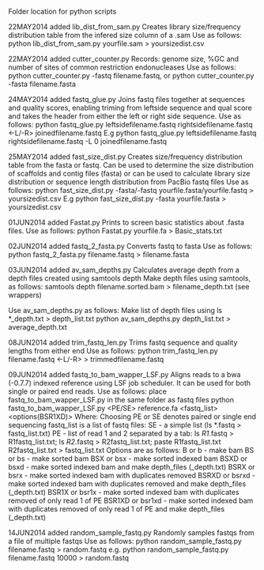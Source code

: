 Folder location for python scripts

22MAY2014 added lib_dist_from_sam.py
Creates library size/frequency distribution table from the infered size column of a .sam
Use as follows:
python lib_dist_from_sam.py yourfile.sam > yoursizedist.csv

22MAY2014 added cutter_counter.py
Records: genome size, %GC and number of sites of common restriction endonucleases
Use as follows:
python cutter_counter.py -fastq filename.fastq, or
python cutter_counter.py -fasta filename.fasta

24MAY2014 added fastq_glue.py
Joins fastq files together at sequences and quality scores, enabling triming from leftside sequence and qual score and takes the header from either the left or right side sequence.
Use as follows:
python fastq_glue.py leftsidefilename.fastq rightsidefilename.fastq <-L/-R> <trim left by interger> joinedfilename.fastq
E.g python fastq_glue.py leftsidefilename.fastq rightsidefilename.fastq -L 0 joinedfilename.fastq

25MAY2014 added fast_size_dist.py
Creates size/frequency distribution table from the fasta or fastq. Can be used to determine the size distribution of scaffolds and contig files (fasta) or can be used to calculate library size distribution or sequence length distribution from PacBio fastq files
Use as follows:
python fast_size_dist.py -fasta/-fastq yourfile.fasta/yourfile.fastq > yoursizedist.csv
E.g python fast_size_dist.py -fasta yourfile.fasta > yoursizedist.csv

01JUN2014 added Fastat.py
Prints to screen basic statistics about .fasta files.
Use as follows:
python Fastat.py yourfile.fa > Basic_stats.txt

02JUN2014 added fastq_2_fasta.py
Converts fastq to fasta
Use as follows:
python fastq_2_fasta.py filename.fastq > filename.fasta

03JUN2014 added av_sam_depths.py
Calculates average depth from a depth files created using samtools depth
Make depth files using samtools, as follows:
samtools depth filename.sorted.bam > filename_depth.txt (see wrappers)

Use av_sam_depths.py as follows:
Make list of depth files using ls *_depth.txt > depth_list.txt
python av_sam_depths.py depth_list.txt > average_depth.txt

08JUN2014 added trim_fastq_len.py
Trims fastq sequence and quality lengths from either end
Use as follows:
python trim_fastq_len.py filename.fastq <-L/-R> <trim by integer> > trimmedfilename.fastq

09JUN2014 added fastq_to_bam_wapper_LSF.py
Aligns reads to a bwa (-0.7.7) indexed reference using LSF job scheduler.
It can be used for both single or paired end reads.
Use as follows:
	place fastq_to_bam_wapper_LSF.py in the same folder as fastq files
	python fastq_to_bam_wapper_LSF.py <PE/SE> reference.fa <fastq_list> <options(BSR1XD)> <LSF queue> <optional prefix>
Where:
Choosing PE or SE denotes paired or single end sequencing
fastq_list is a list of fastq files:
	SE - a simple list (ls *.fastq > fastq_list.txt)
	PE - list of read 1 and 2 separated by a tab:
		ls *R1*.fastq > R1fastq_list.txt;
		ls *R2*.fastq > R2fastq_list.txt;
		paste R1fastq_list.txt R2fastq_list.txt > fastq_list.txt
Options are as follows:
	B or b - make bam
	BS or bs - make sorted bam
	BSX or bsx - make sorted indexed bam
	BSXD or bsxd - make sorted indexed bam and make depth_files (_depth.txt)
	BSRX or bsrx - make sorted indexed bam with duplicates removed
	BSRXD or bsrxd - make sorted indexed bam with duplicates removed and make depth_files (_depth.txt)
	BSR1X or bsr1x - make sorted indexed bam with duplicates removed of only read 1 of PE
	BSR1XD or bsr1xd - make sorted indexed bam with duplicates removed of only read 1 of PE and make depth_files (_depth.txt)

14JUN2014 added random_sample_fastq.py
Randomly samples fastqs from a file of multiple fastqs
Use as follows:
python random_sample_fastq.py filename.fastq <sample number integer> > random.fastq
e.g.
python random_sample_fastq.py filename.fastq 10000 > random.fastq
